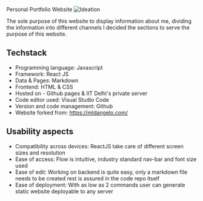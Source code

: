 Personal Portfolio Website
![Ideation](personal-site/images/projects/purpose.png)

The sole purpose of this website to display information about me, dividing the information into different channels I decided the sections to serve the purpose of this website.

## Techstack

- Programming language: Javascript
- Framework: React JS
- Data & Pages: Markdown 
- Frontend: HTML & CSS 
- Hosted on - Github pages & IIT Delhi's private server
- Code editor used: Visual Studio Code
- Version and code management: Github
- Website forked from: https://mldangelo.com/

## Usability aspects
- Compatibility across devices: ReactJS take care of different screen sizes and resolution
- Ease of access: Flow is intuitive, industry standard nav-bar and font size used
- Ease of edit: Working on backend is quite easy, only a markdown file needs to be created rest is assured in the code repo itself
- Ease of deployment: With as low as 2 commands user can generate static website deployable to any server